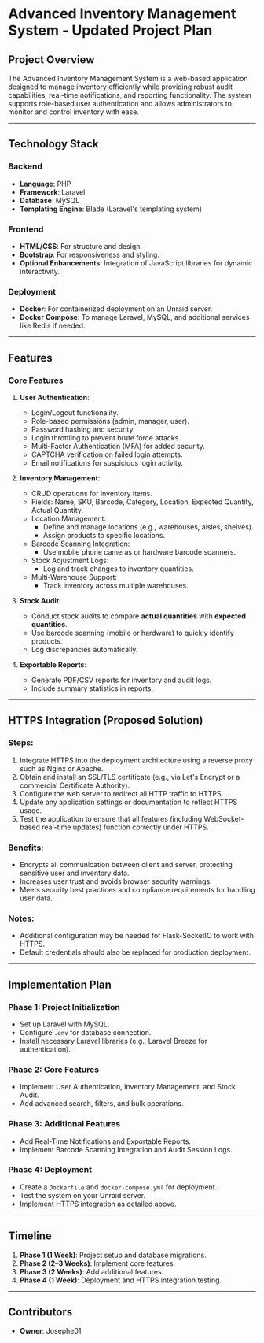# Advanced Inventory Management System - Updated Project Plan

## Project Overview
The Advanced Inventory Management System is a web-based application designed to manage inventory efficiently while providing robust audit capabilities, real-time notifications, and reporting functionality. The system supports role-based user authentication and allows administrators to monitor and control inventory with ease.

---

## Technology Stack
### Backend
- **Language**: PHP
- **Framework**: Laravel
- **Database**: MySQL
- **Templating Engine**: Blade (Laravel's templating system)

### Frontend
- **HTML/CSS**: For structure and design.
- **Bootstrap**: For responsiveness and styling.
- **Optional Enhancements**: Integration of JavaScript libraries for dynamic interactivity.

### Deployment
- **Docker**: For containerized deployment on an Unraid server.
- **Docker Compose**: To manage Laravel, MySQL, and additional services like Redis if needed.

---

## Features
### Core Features
1. **User Authentication**:
   - Login/Logout functionality.
   - Role-based permissions (admin, manager, user).
   - Password hashing and security.
   - Login throttling to prevent brute force attacks.
   - Multi-Factor Authentication (MFA) for added security.
   - CAPTCHA verification on failed login attempts.
   - Email notifications for suspicious login activity.

2. **Inventory Management**:
   - CRUD operations for inventory items.
   - Fields: Name, SKU, Barcode, Category, Location, Expected Quantity, Actual Quantity.
   - Location Management:
     - Define and manage locations (e.g., warehouses, aisles, shelves).
     - Assign products to specific locations.
   - Barcode Scanning Integration:
     - Use mobile phone cameras or hardware barcode scanners.
   - Stock Adjustment Logs:
     - Log and track changes to inventory quantities.
   - Multi-Warehouse Support:
     - Track inventory across multiple warehouses.

3. **Stock Audit**:
   - Conduct stock audits to compare **actual quantities** with **expected quantities**.
   - Use barcode scanning (mobile or hardware) to quickly identify products.
   - Log discrepancies automatically.

4. **Exportable Reports**:
   - Generate PDF/CSV reports for inventory and audit logs.
   - Include summary statistics in reports.

---

## HTTPS Integration (Proposed Solution)
### Steps:
1. Integrate HTTPS into the deployment architecture using a reverse proxy such as Nginx or Apache.
2. Obtain and install an SSL/TLS certificate (e.g., via Let's Encrypt or a commercial Certificate Authority).
3. Configure the web server to redirect all HTTP traffic to HTTPS.
4. Update any application settings or documentation to reflect HTTPS usage.
5. Test the application to ensure that all features (including WebSocket-based real-time updates) function correctly under HTTPS.

### Benefits:
- Encrypts all communication between client and server, protecting sensitive user and inventory data.
- Increases user trust and avoids browser security warnings.
- Meets security best practices and compliance requirements for handling user data.

### Notes:
- Additional configuration may be needed for Flask-SocketIO to work with HTTPS.
- Default credentials should also be replaced for production deployment.

---

## Implementation Plan
### Phase 1: Project Initialization
- Set up Laravel with MySQL.
- Configure `.env` for database connection.
- Install necessary Laravel libraries (e.g., Laravel Breeze for authentication).

### Phase 2: Core Features
- Implement User Authentication, Inventory Management, and Stock Audit.
- Add advanced search, filters, and bulk operations.

### Phase 3: Additional Features
- Add Real-Time Notifications and Exportable Reports.
- Implement Barcode Scanning Integration and Audit Session Logs.

### Phase 4: Deployment
- Create a `Dockerfile` and `docker-compose.yml` for deployment.
- Test the system on your Unraid server.
- Implement HTTPS integration as detailed above.

---

## Timeline
1. **Phase 1 (1 Week)**: Project setup and database migrations.
2. **Phase 2 (2–3 Weeks)**: Implement core features.
3. **Phase 3 (2 Weeks)**: Add additional features.
4. **Phase 4 (1 Week)**: Deployment and HTTPS integration testing.

---

## Contributors
- **Owner**: Josephe01
